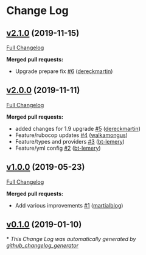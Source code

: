 # Change Log

## [v2.1.0](https://github.com/walkamongus/puppet-harbor/tree/v2.1.0) (2019-11-15)
[Full Changelog](https://github.com/walkamongus/puppet-harbor/compare/v2.0.0...v2.1.0)

**Merged pull requests:**

- Upgrade prepare fix [\#6](https://github.com/walkamongus/puppet-harbor/pull/6) ([dereckmartin](https://github.com/dereckmartin))

## [v2.0.0](https://github.com/walkamongus/puppet-harbor/tree/v2.0.0) (2019-11-11)
[Full Changelog](https://github.com/walkamongus/puppet-harbor/compare/v1.0.0...v2.0.0)

**Merged pull requests:**

- added changes for 1.9 upgrade [\#5](https://github.com/walkamongus/puppet-harbor/pull/5) ([dereckmartin](https://github.com/dereckmartin))
- Feature/rubocop updates [\#4](https://github.com/walkamongus/puppet-harbor/pull/4) ([walkamongus](https://github.com/walkamongus))
- Feature/types and providers [\#3](https://github.com/walkamongus/puppet-harbor/pull/3) ([bt-lemery](https://github.com/bt-lemery))
- Feature/yml config [\#2](https://github.com/walkamongus/puppet-harbor/pull/2) ([bt-lemery](https://github.com/bt-lemery))

## [v1.0.0](https://github.com/walkamongus/puppet-harbor/tree/v1.0.0) (2019-05-23)
[Full Changelog](https://github.com/walkamongus/puppet-harbor/compare/v0.1.0...v1.0.0)

**Merged pull requests:**

- Add various improvements [\#1](https://github.com/walkamongus/puppet-harbor/pull/1) ([martialblog](https://github.com/martialblog))

## [v0.1.0](https://github.com/walkamongus/puppet-harbor/tree/v0.1.0) (2019-01-10)


\* *This Change Log was automatically generated by [github_changelog_generator](https://github.com/skywinder/Github-Changelog-Generator)*
